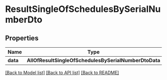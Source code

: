 # ResultSingleOfSchedulesBySerialNumberDto

## Properties
Name | Type | Description | Notes
------------ | ------------- | ------------- | -------------
**data** | **AllOfResultSingleOfSchedulesBySerialNumberDtoData** | Data | [optional] 

[[Back to Model list]](../../README.md#documentation-for-models) [[Back to API list]](../../README.md#documentation-for-api-endpoints) [[Back to README]](../../README.md)

